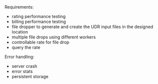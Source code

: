 Requirements:
- rating performance testing
- billing performance testing
- file dropper to generate and create the UDR input files in the designed location
- multiple file drops using different workers
- controllable rate for file drop
- query the rate

Error handling:
- server crash
- error stats
- persistent storage
